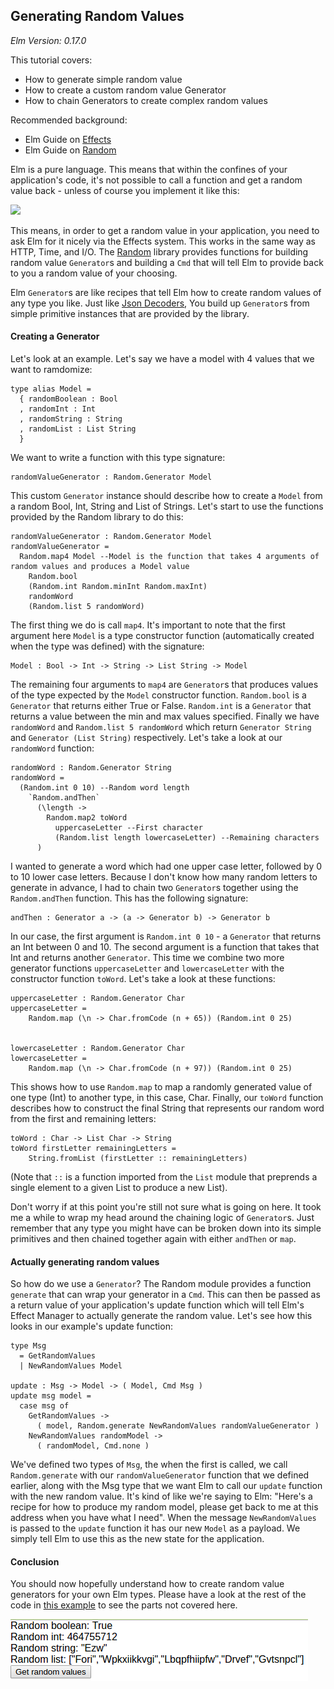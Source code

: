 ## Generating Random Values

*Elm Version: 0.17.0*

This tutorial covers:

* How to generate simple random value
* How to create a custom random value Generator
* How to chain Generators to create complex random values

Recommended background:

* Elm Guide on [Effects](http://guide.elm-lang.org/architecture/effects/)
* Elm Guide on [Random](http://guide.elm-lang.org/architecture/effects/random.html)

Elm is a pure language. This means that within the confines of your application's code, it's not
possible to call a function and get a random value back - unless of course you implement it like
this:

![](https://imgs.xkcd.com/comics/random_number.png)

This means, in order to get a random value in your application, you need to ask Elm for it nicely
via the Effects system. This works in the same way as HTTP, Time, and I/O. The 
[Random](http://package.elm-lang.org/packages/elm-lang/core/4.0.1/Random) library provides functions
for building random value `Generator`s and building a `Cmd` that will tell Elm to provide back to you
a random value of your choosing.

Elm `Generator`s are like recipes that tell Elm how to create random values of any type you like. Just
like [Json Decoders](../json-parsing), You build up `Generator`s from simple primitive instances that 
are provided by the library.

#### Creating a Generator

Let's look at an example. Let's say we have a model with 4 values that we want to ramdomize:

```
type alias Model =
  { randomBoolean : Bool
  , randomInt : Int
  , randomString : String
  , randomList : List String
  }
```

We want to write a function with this type signature:

```
randomValueGenerator : Random.Generator Model
```

This custom `Generator` instance should describe how to create a `Model` from a random Bool, Int,
String and List of Strings. Let's start to use the functions provided by the Random library to
do this:

```
randomValueGenerator : Random.Generator Model
randomValueGenerator =
  Random.map4 Model --Model is the function that takes 4 arguments of random values and produces a Model value
    Random.bool
    (Random.int Random.minInt Random.maxInt)
    randomWord
    (Random.list 5 randomWord)
```

The first thing we do is call `map4`. It's important to note that the first argument here `Model` 
is a type constructor function (automatically created when the type was defined) with the signature:

```
Model : Bool -> Int -> String -> List String -> Model
```

The remaining four arguments to `map4` are `Generator`s that produces values of the type expected by 
the `Model` constructor function. `Random.bool` is a `Generator` that returns either True or False.
`Random.int` is a `Generator` that returns a value between the min and max values specified.
Finally we have `randomWord` and `Random.list 5 randomWord` which return `Generator String` and 
`Generator (List String)` respectively. Let's take a look at our `randomWord` function:

```
randomWord : Random.Generator String
randomWord =
  (Random.int 0 10) --Random word length
    `Random.andThen`
      (\length ->
        Random.map2 toWord
          uppercaseLetter --First character
          (Random.list length lowercaseLetter) --Remaining characters
      )
```

I wanted to generate a word which had one upper case letter, followed by 0 to 10 lower case letters.
Because I don't know how many random letters to generate in advance, I had to chain two `Generator`s
together using the `Random.andThen` function. This has the following signature:

```
andThen : Generator a -> (a -> Generator b) -> Generator b
```

In our case, the first argument is `Random.int 0 10` - a `Generator` that returns an Int between 0
and 10. The second argument is a function that takes that Int and returns another `Generator`. This
time we combine two more generator functions `uppercaseLetter` and `lowercaseLetter` with the
constructor function `toWord`. Let's take a look at these functions:

```
uppercaseLetter : Random.Generator Char
uppercaseLetter =
    Random.map (\n -> Char.fromCode (n + 65)) (Random.int 0 25)


lowercaseLetter : Random.Generator Char
lowercaseLetter =
    Random.map (\n -> Char.fromCode (n + 97)) (Random.int 0 25)
```

This shows how to use `Random.map` to map a randomly generated value of one type (Int) to another type,
in this case, Char. Finally, our `toWord` function describes how to construct the final String that
represents our random word from the first and remaining letters:

```
toWord : Char -> List Char -> String
toWord firstLetter remainingLetters =
    String.fromList (firstLetter :: remainingLetters)
```

(Note that `::` is a function imported from the `List` module that preprends a single element to a given
List to produce a new List).

Don't worry if at this point you're still not sure what is going on here. It took me a while to wrap
my head around the chaining logic of `Generator`s. Just remember that any type you might have can be
broken down into its simple primitives and then chained together again with either `andThen` or `map`.

#### Actually generating random values

So how do we use a `Generator`? The Random module provides a function `generate` that can wrap your
generator in a `Cmd`. This can then be passed as a return value of your application's update
function which will tell Elm's Effect Manager to actually generate the random value. Let's see how
this looks in our example's update function:

```
type Msg
  = GetRandomValues
  | NewRandomValues Model

update : Msg -> Model -> ( Model, Cmd Msg )
update msg model =
  case msg of
    GetRandomValues ->
      ( model, Random.generate NewRandomValues randomValueGenerator )
    NewRandomValues randomModel ->
      ( randomModel, Cmd.none )
```

We've defined two types of `Msg`, the when the first is called, we call `Random.generate` with our
`randomValueGenerator` function that we defined earlier, along with the Msg type that we want
Elm to call our `update` function with the new random value. It's kind of like we're saying to 
Elm: "Here's a recipe for how to produce my random model, please get back to me at this address
when you have what I need". When the message `NewRandomValues` is passed to the `update` function
it has our new `Model` as a payload. We simply tell Elm to use this as the new state for the 
application.


#### Conclusion

You should now hopefully understand how to create random value generators for your own Elm types.
Please have a look at the rest of the code in [this example](src/Main.elm) to see the parts
not covered here.

![](screen1.png)

